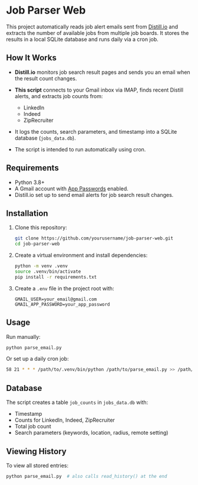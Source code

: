 # Job Parser Web

This project automatically reads job alert emails sent from [Distill.io](https://distill.io/) and extracts the number of available jobs from multiple job boards. It stores the results in a local SQLite database and runs daily via a cron job.

## How It Works

* **Distill.io** monitors job search result pages and sends you an email when the result count changes.
* **This script** connects to your Gmail inbox via IMAP, finds recent Distill alerts, and extracts job counts from:

  * LinkedIn
  * Indeed
  * ZipRecruiter
* It logs the counts, search parameters, and timestamp into a SQLite database (`jobs_data.db`).
* The script is intended to run automatically using cron.

## Requirements

* Python 3.8+
* A Gmail account with [App Passwords](https://support.google.com/accounts/answer/185833) enabled.
* Distill.io set up to send email alerts for job search result changes.

## Installation

1. Clone this repository:

   ```bash
   git clone https://github.com/yourusername/job-parser-web.git
   cd job-parser-web
   ```
2. Create a virtual environment and install dependencies:

   ```bash
   python -m venv .venv
   source .venv/bin/activate
   pip install -r requirements.txt
   ```
3. Create a `.env` file in the project root with:

   ```
   GMAIL_USER=your_email@gmail.com
   GMAIL_APP_PASSWORD=your_app_password
   ```

## Usage

Run manually:

```bash
python parse_email.py
```

Or set up a daily cron job:

```bash
58 21 * * * /path/to/.venv/bin/python /path/to/parse_email.py >> /path/to/cron.log 2>&1
```

## Database

The script creates a table `job_counts` in `jobs_data.db` with:

* Timestamp
* Counts for LinkedIn, Indeed, ZipRecruiter
* Total job count
* Search parameters (keywords, location, radius, remote setting)

## Viewing History

To view all stored entries:

```bash
python parse_email.py  # also calls read_history() at the end
```